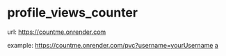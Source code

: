 # profile_views_counter

url: https://countme.onrender.com

example: https://countme.onrender.com/pvc?username=yourUsername
[a](http://localhost:3000/pvcb?username=pvc_repo)
